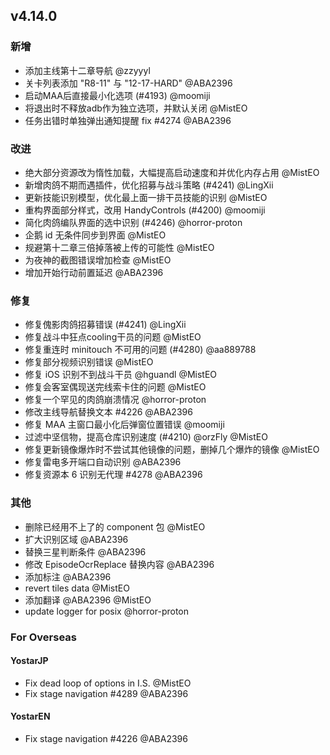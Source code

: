 ## v4.14.0

### 新增

- 添加主线第十二章导航 @zzyyyl
- 关卡列表添加 "R8-11" 与 "12-17-HARD" @ABA2396
- 启动MAA后直接最小化选项 (#4193) @moomiji
- 将退出时不释放adb作为独立选项，并默认关闭 @MistEO
- 任务出错时单独弹出通知提醒 fix #4274 @ABA2396

### 改进

- 绝大部分资源改为惰性加载，大幅提高启动速度和并优化内存占用 @MistEO
- 新增肉鸽不期而遇插件，优化招募与战斗策略 (#4241) @LingXii
- 更新技能识别模型，优化最上面一排干员技能的识别 @MistEO
- 重构界面部分样式，改用 HandyControls (#4200) @moomiji
- 简化肉鸽编队界面的选中识别 (#4246) @horror-proton
- 企鹅 id 无条件同步到界面 @MistEO
- 规避第十二章三倍掉落被上传的可能性 @MistEO
- 为夜神的截图错误增加检查 @MistEO
- 增加开始行动前置延迟 @ABA2396

### 修复

- 修复傀影肉鸽招募错误 (#4241) @LingXii
- 修复战斗中狂点cooling干员的问题 @MistEO
- 修复重连时 minitouch 不可用的问题 (#4280) @aa889788
- 修复部分视频识别错误 @MistEO
- 修复 iOS 识别不到战斗干员 @hguandl @MistEO
- 修复会客室偶现送完线索卡住的问题 @MistEO
- 修复一个罕见的肉鸽崩溃情况 @horror-proton
- 修改主线导航替换文本 #4226 @ABA2396
- 修复 MAA 主窗口最小化后弹窗位置错误  @moomiji
- 过滤中坚信物，提高仓库识别速度 (#4210) @orzFly @MistEO
- 修复更新镜像爆炸时不尝试其他镜像的问题，删掉几个爆炸的镜像 @MistEO
- 修复雷电多开端口自动识别 @ABA2396
- 修复资源本 6 识别无代理 #4278 @ABA2396

### 其他

- 删除已经用不上了的 component 包 @MistEO
- 扩大识别区域 @ABA2396
- 替换三星判断条件 @ABA2396
- 修改 EpisodeOcrReplace 替换内容 @ABA2396
- 添加标注 @ABA2396
- revert tiles data @MistEO
- 添加翻译 @ABA2396 @MistEO
- update logger for posix @horror-proton

### For Overseas

#### YostarJP

- Fix dead loop of options in I.S. @MistEO
- Fix stage navigation #4289 @ABA2396

#### YostarEN

- Fix stage navigation #4226 @ABA2396
